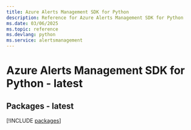 ```yaml
---
title: Azure Alerts Management SDK for Python
description: Reference for Azure Alerts Management SDK for Python
ms.date: 03/06/2025
ms.topic: reference
ms.devlang: python
ms.service: alertsmanagement
---
```

# Azure Alerts Management SDK for Python - latest
## Packages - latest
[!INCLUDE [packages](alerts-management-index.md)]